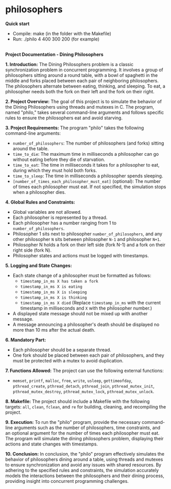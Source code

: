 # philosophers

**Quick start**
- Compile: make (in the folder with the Makefile)
- Run: ./philo 4 400 300 200 (for example)<br><br>

**Project Documentation - Dining Philosophers**

**1. Introduction:**
The Dining Philosophers problem is a classic synchronization problem in concurrent programming. It involves a group of philosophers sitting around a round table, with a bowl of spaghetti in the middle and forks placed between each pair of neighboring philosophers. The philosophers alternate between eating, thinking, and sleeping. To eat, a philosopher needs both the fork on their left and the fork on their right.

**2. Project Overview:**
The goal of this project is to simulate the behavior of the Dining Philosophers using threads and mutexes in C. The program, named "philo," takes several command-line arguments and follows specific rules to ensure the philosophers eat and avoid starving.

**3. Project Requirements:**
The program "philo" takes the following command-line arguments:
- `number_of_philosophers`: The number of philosophers (and forks) sitting around the table.
- `time_to_die`: The maximum time in milliseconds a philosopher can go without eating before they die of starvation.
- `time_to_eat`: The time in milliseconds it takes for a philosopher to eat, during which they must hold both forks.
- `time_to_sleep`: The time in milliseconds a philosopher spends sleeping.
- `[number_of_times_each_philosopher_must_eat]` (optional): The number of times each philosopher must eat. If not specified, the simulation stops when a philosopher dies.

**4. Global Rules and Constraints:**
- Global variables are not allowed.
- Each philosopher is represented by a thread.
- Each philosopher has a number ranging from 1 to `number_of_philosophers`.
- Philosopher 1 sits next to philosopher `number_of_philosophers`, and any other philosopher `N` sits between philosopher `N-1` and philosopher `N+1`.
- Philosopher N holds a fork on their left side (fork N-1) and a fork on their right side (fork N).
- Philosopher states and actions must be logged with timestamps.

**5. Logging and State Changes:**
- Each state change of a philosopher must be formatted as follows:
  - `timestamp_in_ms X has taken a fork`
  - `timestamp_in_ms X is eating`
  - `timestamp_in_ms X is sleeping`
  - `timestamp_in_ms X is thinking`
  - `timestamp_in_ms X died`
  (Replace `timestamp_in_ms` with the current timestamp in milliseconds and `X` with the philosopher number.)
- A displayed state message should not be mixed up with another message.
- A message announcing a philosopher's death should be displayed no more than 10 ms after the actual death.

**6. Mandatory Part:**
- Each philosopher should be a separate thread.
- One fork should be placed between each pair of philosophers, and they must be protected with a mutex to avoid duplication.

**7. Functions Allowed:**
The project can use the following external functions:
- `memset`, `printf`, `malloc`, `free`, `write`, `usleep`, `gettimeofday`, `pthread_create`, `pthread_detach`, `pthread_join`, `pthread_mutex_init`, `pthread_mutex_destroy`, `pthread_mutex_lock`, `pthread_mutex_unlock`.

**8. Makefile:**
The project should include a Makefile with the following targets: `all`, `clean`, `fclean`, and `re` for building, cleaning, and recompiling the project.

**9. Execution:**
To run the "philo" program, provide the necessary command-line arguments such as the number of philosophers, time constraints, and an optional argument for the number of times each philosopher must eat. The program will simulate the dining philosophers problem, displaying their actions and state changes with timestamps.

**10. Conclusion:**
In conclusion, the "philo" program effectively simulates the behavior of philosophers dining around a table, using threads and mutexes to ensure synchronization and avoid any issues with shared resources. By adhering to the specified rules and constraints, the simulation accurately models the interactions between the philosophers and their dining process, providing insight into concurrent programming challenges.
